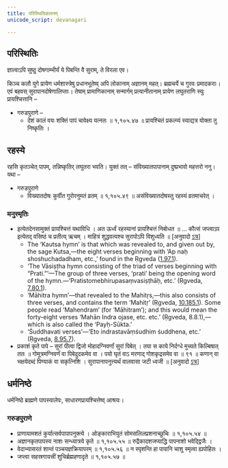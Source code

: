 ```yaml
---
title: परिस्थितिकलनम्
unicode_script: devanagari

---
```


## परिस्थितिः

ज्ञात्वाऽपि सुष्ठु दोषगाम्भीर्यं ये पिबन्ति वै सुराम्, ते विरला एव।

किञ्च कलौ युगे प्रायेण धर्मशास्त्रेषु प्रधानभूतेष्व् अपि लोकानाम् अज्ञानम् महत्। ब्रह्मचर्ये च गुरवः प्रमादकराः। एवं बहवस् सुरापानदोषेणालिप्ताः। तेषाम् प्रामाणिकानाम् सन्मार्गम् प्रत्यानीतानाम् प्रायेण लघुतराणि स्युः प्रायश्चित्तानि –

- गरुडपुराणे –
    - देशं कालं वयः शक्तिं पापं चावेक्ष्य यत्नतः ॥ १,१०५.४७ ॥ प्रायश्चितं प्रकल्प्यं स्याद्यत्र योक्ता तु निष्कृतिः ।

## रहस्ये
रहसि कृतञ्चेत् पापम्, तन्निष्कृतिर् लघुतरा भवति। युक्तं‌ तत् – संविख्यातपापानाम् दुष्प्रभावो महत्तरो ननु। यथा –

- गरुडपुराणे
    - विख्यातदोषः कुर्वीत गुरोरनुमतं व्रतम् ॥ १,१०५.४९ ॥ असंविख्यातदोषस्तु रहस्यं व्रतमाचरेत् ।

### मनुस्मृतिः
- इत्येतदेनसामुक्तं प्रायश्चित्तं यथाविधि । अत ऊर्ध्वं रहस्यानां प्रायश्चित्तं निबोधत ॥ … कौत्सं जप्त्वाऽप इत्येतद् वसिष्ठं च प्रतीत्य् ऋचम् । माहित्रं शुद्धवत्यश्च सुरापोऽपि विशुध्यति ॥ \[अनुवादो [ऽत्र](https://www.wisdomlib.org/hinduism/book/manusmriti-with-the-commentary-of-medhatithi/d/doc202156.html)\]
    - The ‘Kautsa hymn’ is that which was revealed to, and given out by, the sage Kutsa,—the eight verses beginning with ‘Ap naḥ shoshuchadadham, etc.,’ found in the Ṛgveda ([1.97.1](https://archive.org/stream/RgVedaWithSayanasCommentaryPart1/rv_sayanabhasya_part1#page/n629/mode/2up)).
    - ‘The Vāsiṣṭha hymn consisting of the triad of verses beginning with “Prati.”’—The group of three verses, ‘prati’ being the opening word of the hymn.—‘Pratistomebhirupasaṃvasiṣṭhāḥ, etc.’ (Ṛgveda, [7.80.1](https://archive.org/stream/RgVedaWithSayanasCommentaryPart3/rv_sayanabhasya_part3#page/n547/mode/1up)).
    - ‘Māhitra hymn’—that revealed to the Mahitṛs,—this also consists of three verses, and contains the term ‘Mahitṛ’ (Ṛgveda, [10.185.1](https://archive.org/stream/RgVedaWithSayanasCommentaryPart4/rv_sayanabhasya_part4#page/n987/mode/2up)). Some people read ‘Mahendram’ (for ‘Māhitram’); and this would mean the forty-eight verses ‘Mahān Indra ojase, etc. etc.’ (Ṛgveda, 8.8.1),—which is also called the ‘Payḥ-Sūkta.’
    - ‘Śuddhavati verses’—‘Eto indrastavāṃśudhim śuddhena, etc.’ (Ṛgveda, [8.95.7](https://archive.org/stream/RgVedaWithSayanasCommentaryPart3/rv_sayanabhasya_part3#page/n1019/mode/2up)).
- प्रकाशं कृते पापे – सुरां पीत्वा द्विजो मोहादग्निवर्णां सुरां पिबेत् । तया स काये निर्दग्धे मुच्यते किल्बिषात् ततः ॥ गोमूत्रमग्निवर्णं वा पिबेदुदकमेव वा । पयो घृतं वाऽ मरणाद् गोशकृद्रसमेव वा ॥ ९१ ॥ कणान् वा भक्षयेदब्दं पिण्याकं वा सकृत्निशि । सुरापानापनुत्त्यर्थं वालवासा जटी ध्वजी ॥ \[अनुवादो [ऽत्र](https://www.wisdomlib.org/hinduism/book/manusmriti-with-the-commentary-of-medhatithi/d/doc201968.html)\]



## धर्मनिष्ठे 
धर्मनिष्ठे ब्राह्मणे पापस्यालेपः, साधारणप्रायश्चित्तेष्व् आश्रयः।

### गरुडपुराणे
- प्राणायामशतं कुर्यात्सर्वपापापनुक्त्ये । ओङ्काराभियुतं सोमसलिलप्रशनाच्छुचिः ॥ १,१०५.५४ ॥
- अज्ञानकृतपापस्य नाशः सन्ध्यात्रये कृते ॥ १,१०५.५५ ॥ रुद्रैकादशजप्याद्धि पापनाशो भवेद्द्विजैः ।
- वेदाभ्यासरतं शान्तं पञ्चयज्ञक्रियापरम् ॥ १,१०५.५६ ॥ न स्पृशन्ति हा पापानि चाशु स्मृत्वा ह्यपोहितः ।
- जप्त्वा सहस्रगायत्त्रीं शुचिर्ब्रह्महणादृते ॥ १,१०५.५७ ॥
